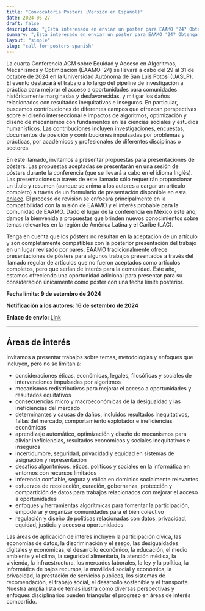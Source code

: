 ```yaml
---
title: "Convocatoria Posters (Versión en Español)"
date: 2024-06-27
draft: false
description: "¿Está interesado en enviar un póster para EAAMO '24? Obtenga más información haciendo clic en el enlace."
summary: "¿Está interesado en enviar un póster para EAAMO '24? Obtenga más información haciendo clic en el enlace."
layout: "simple"
slug: "call-for-posters-spanish"
---
```

La cuarta Conferencia ACM sobre Equidad y Acceso en Algoritmos, Mecanismos y Optimización (EAAMO '24) se llevará a cabo del 29 al 31 de octubre de 2024 en la Universidad Autónoma de San Luis Potosí ([UASLP](https://www.uaslp.mx/)). El evento destacará el trabajo a lo largo del pipeline de investigación a práctica para mejorar el acceso a oportunidades para comunidades históricamente marginadas y desfavorecidas, y mitigar los daños relacionados con resultados inequitativos e inseguros. En particular, buscamos contribuciones de diferentes campos que ofrezcan perspectivas sobre el diseño interseccional e impactos de algoritmos, optimización y diseño de mecanismos con fundamentos en las ciencias sociales y estudios humanísticos. Las contribuciones incluyen investigaciones, encuestas, documentos de posición y contribuciones impulsadas por problemas y prácticas, por académicos y profesionales de diferentes disciplinas o sectores.

En este llamado, invitamos a presentar propuestas para presentaciones de pósters. Las propuestas aceptadas se presentarán en una sesión de pósters durante la conferencia (que se llevará a cabo en el idioma  Inglés). Las presentaciones a través de este llamado sólo requerirán proporcionar un título y resumen (aunque se anima a los autores a cargar un artículo completo) a través de un formulario de presentación disponible en esta [enlace](https://docs.google.com/forms/d/e/1FAIpQLSfHma3y_vN4yd_nqnSXgMe65ZeMdbCPCU-UyxKs2ew1IixqFA/viewform?usp=sf_link). El proceso de revisión se enfocará principalmente en la compatibilidad con la misión de EAAMO y el interés probable para la comunidad de EAAMO. Dado el lugar de la conferencia en México este año, damos la bienvenida a propuestas que brinden nuevos conocimientos sobre temas relevantes en la región de América Latina y el Caribe (LAC).

Tenga en cuenta que los pósters no resultan en la aceptación de un artículo y son completamente compatibles con la posterior presentación del trabajo en un lugar revisado por pares. EAAMO tradicionalmente ofrece presentaciones de pósters para algunos trabajos presentados a través del llamado regular de artículos que no fueron aceptados como artículos completos, pero que serían de interés para la comunidad. Este año, estamos ofreciendo una oportunidad adicional para presentar para su consideración únicamente como póster con una fecha límite posterior.

**Fecha límite: 9 de setembro de 2024**

**Notificación a los autores: 16 de setembro de 2024**

**Enlace de envío:** [Link](https://docs.google.com/forms/d/e/1FAIpQLSfHma3y_vN4yd_nqnSXgMe65ZeMdbCPCU-UyxKs2ew1IixqFA/viewform?usp=sf_link)

- - - 

## Áreas de interés
Invitamos a presentar trabajos sobre temas, metodologías y enfoques que incluyen, pero no se limitan a:
- consideraciones éticas, económicas, legales, filosóficas y sociales de intervenciones impulsadas por algoritmos
- mecanismos redistributivos para mejorar el acceso a oportunidades y resultados equitativos
- consecuencias micro y macroeconómicas de la desigualdad y las ineficiencias del mercado
- determinantes y causas de daños, incluidos resultados inequitativos, fallas del mercado, comportamiento explotador e ineficiencias económicas
- aprendizaje automático, optimización y diseño de mecanismos para aliviar ineficiencias, resultados económicos y sociales inequitativos e inseguros
- incertidumbre, seguridad, privacidad y equidad en sistemas de asignación y representación
- desafíos algorítmicos, éticos, políticos y sociales en la informática en entornos con recursos limitados
- inferencia confiable, segura y válida en dominios socialmente relevantes
- esfuerzos de recolección, curación, gobernanza, protección y compartición de datos para trabajos relacionados con mejorar el acceso a oportunidades
- enfoques y herramientas algorítmicas para fomentar la participación, empoderar y organizar comunidades para el bien colectivo
- regulación y diseño de políticas relacionadas con datos, privacidad, equidad, justicia y acceso a oportunidades

Las áreas de aplicación de interés incluyen la participación cívica, las economías de datos, la discriminación y el sesgo, las desigualdades digitales y económicas, el desarrollo económico, la educación, el medio ambiente y el clima, la seguridad alimentaria, la atención médica, la vivienda, la infraestructura, los mercados laborales, la ley y la política, la informática de bajos recursos, la movilidad social y económica, la privacidad, la prestación de servicios públicos, los sistemas de recomendación, el trabajo social, el desarrollo sostenible y el transporte. Nuestra amplia lista de temas ilustra cómo diversas perspectivas y enfoques disciplinarios pueden triangular el progreso en áreas de interés compartido.
